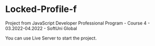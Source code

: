 # Locked-Profile-f
Project from JavaScript Developer Professional Program - Course 4 - 03.2022-04.2022 - SoftUni Global

You can use Live Server to start the project.
